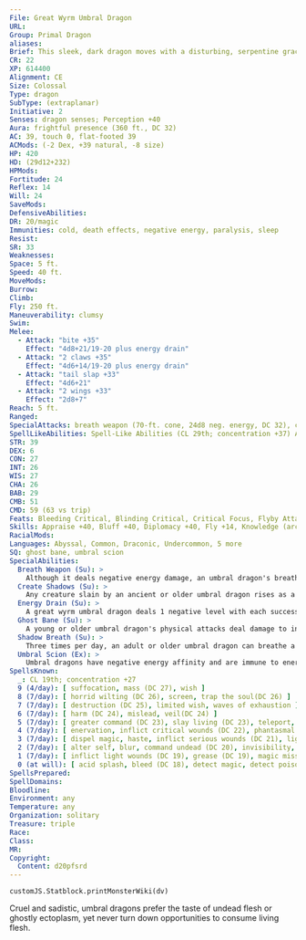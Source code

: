 ```yaml
---
File: Great Wyrm Umbral Dragon
URL: 
Group: Primal Dragon
aliases: 
Brief: This sleek, dark dragon moves with a disturbing, serpentine grace, its eyes glowing as if lit from within by crimson embers.
CR: 22
XP: 614400
Alignment: CE
Size: Colossal
Type: dragon
SubType: (extraplanar)
Initiative: 2
Senses: dragon senses; Perception +40
Aura: frightful presence (360 ft., DC 32)
AC: 39, touch 0, flat-footed 39
ACMods: (-2 Dex, +39 natural, -8 size)
HP: 420
HD: (29d12+232)
HPMods: 
Fortitude: 24
Reflex: 14
Will: 24
SaveMods: 
DefensiveAbilities: 
DR: 20/magic
Immunities: cold, death effects, negative energy, paralysis, sleep
Resist: 
SR: 33
Weaknesses: 
Space: 5 ft.
Speed: 40 ft.
MoveMods: 
Burrow: 
Climb: 
Fly: 250 ft.
Maneuverability: clumsy
Swim: 
Melee: 
  - Attack: "bite +35"
    Effect: "4d8+21/19-20 plus energy drain"
  - Attack: "2 claws +35"
    Effect: "4d6+14/19-20 plus energy drain"
  - Attack: "tail slap +33"
    Effect: "4d6+21"
  - Attack: "2 wings +33"
    Effect: "2d8+7"
Reach: 5 ft.
Ranged: 
SpecialAttacks: breath weapon (70-ft. cone, 24d8 neg. energy, DC 32), create shadows, crush (4d8+21, DC 32), energy drain (1 level, DC 32), shadow breath (12 Str), tail sweep (2d8+19, DC 32)
SpellLikeAbilities: Spell-Like Abilities (CL 29th; concentration +37) At will-darkness, project image (DC 25), shadow walk, vampiric touch 3/day-finger of death (DC 25), shades(DC 27)
STR: 39
DEX: 6
CON: 27
INT: 26
WIS: 27
CHA: 26
BAB: 29
CMB: 51
CMD: 59 (63 vs trip)
Feats: Bleeding Critical, Blinding Critical, Critical Focus, Flyby Attack, Greater Vital Strike, Hover, Improved Critical (bite), Improved Critical (claws), Improved Initiative, Improved Vital Strike, Multiattack, Power Attack, Skill Focus (Stealth), Snatch, Vital Strike
Skills: Appraise +40, Bluff +40, Diplomacy +40, Fly +14, Knowledge (arcana) +40, Knowledge (history) +40, Knowledge (local) +40, Knowledge (planes) +40, Knowledge (religion) +40, Perception +40, Sense Motive +40, Spellcraft +40, Stealth +20, Survival +40
RacialMods: 
Languages: Abyssal, Common, Draconic, Undercommon, 5 more
SQ: ghost bane, umbral scion
SpecialAbilities:
  Breath Weapon (Su): >
    Although it deals negative energy damage, an umbral dragon's breath weapon does not heal undead creatures.
  Create Shadows (Su): >
    Any creature slain by an ancient or older umbral dragon rises as a shadow (if 8 HD or less) or greater shadow (if above 8 HD) under the umbral dragon's control 1d4 rounds later.
  Energy Drain (Su): >
    A great wyrm umbral dragon deals 1 negative level with each successful bite or claw attack (1 level, DC 32).
  Ghost Bane (Su): >
    A young or older umbral dragon's physical attacks deal damage to incorporeal creatures normally.
  Shadow Breath (Su): >
    Three times per day, an adult or older umbral dragon can breathe a cone of shadows. Creatures who fail a Fortitude save are blinded for 1d4 rounds and take 1 point of Str drain per age category possessed by the dragon. A successful save negates the blindness and reduces Str drain to 1d4 points.
  Umbral Scion (Ex): >
    Umbral dragons have negative energy affinity and are immune to energy drain and death effects.
SpellsKnown:
  _: CL 19th; concentration +27
  9 (4/day): [ suffocation, mass (DC 27), wish ]
  8 (7/day): [ horrid wilting (DC 26), screen, trap the soul(DC 26) ]
  7 (7/day): [ destruction (DC 25), limited wish, waves of exhaustion ]
  6 (7/day): [ harm (DC 24), mislead, veil(DC 24) ]
  5 (7/day): [ greater command (DC 23), slay living (DC 23), teleport, unhallow ]
  4 (7/day): [ enervation, inflict critical wounds (DC 22), phantasmal killer (DC 22), unholy blight(DC 22) ]
  3 (7/day): [ dispel magic, haste, inflict serious wounds (DC 21), lightning bolt(DC 21) ]
  2 (7/day): [ alter self, blur, command undead (DC 20), invisibility, web(DC 20) ]
  1 (7/day): [ inflict light wounds (DC 19), grease (DC 19), magic missile, reduce person (DC 19), shield ]
  0 (at will): [ acid splash, bleed (DC 18), detect magic, detect poison, disrupt undead (DC 18), ghost sound, mage hand, ray of frost, read magic ]
SpellsPrepared: 
SpellDomains: 
Bloodline: 
Environment: any
Temperature: any
Organization: solitary
Treasure: triple
Race: 
Class: 
MR: 
Copyright:
  Content: d20pfsrd
---
```

```dataviewjs
customJS.Statblock.printMonsterWiki(dv)
```
Cruel and sadistic, umbral dragons prefer the taste of undead flesh or ghostly ectoplasm, yet never turn down opportunities to consume living flesh.

